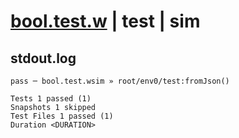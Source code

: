 # [bool.test.w](../../../../../../examples/tests/sdk_tests/std/bool.test.w) | test | sim

## stdout.log
```log
pass ─ bool.test.wsim » root/env0/test:fromJson()

Tests 1 passed (1)
Snapshots 1 skipped
Test Files 1 passed (1)
Duration <DURATION>
```

